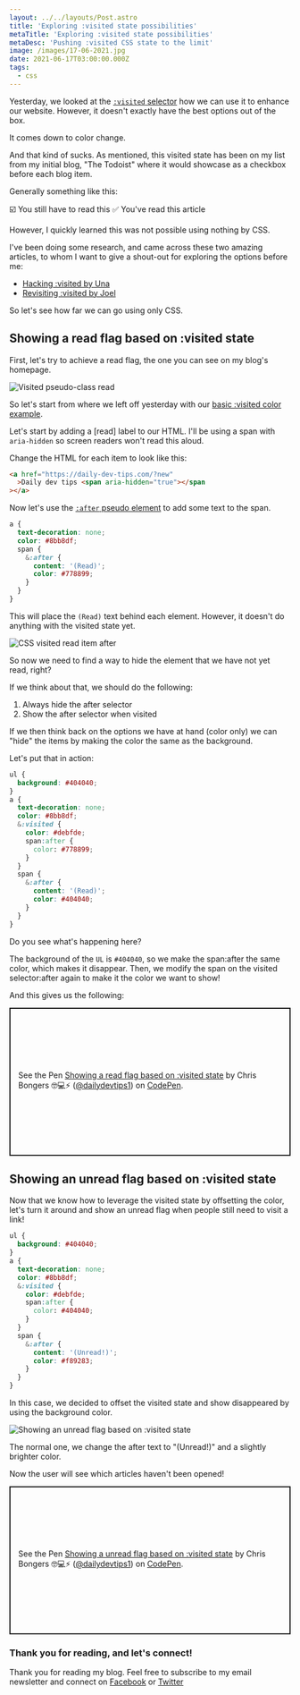 ```yaml
---
layout: ../../layouts/Post.astro
title: 'Exploring :visited state possibilities'
metaTitle: 'Exploring :visited state possibilities'
metaDesc: 'Pushing :visited CSS state to the limit'
image: /images/17-06-2021.jpg
date: 2021-06-17T03:00:00.000Z
tags:
  - css
---
```


Yesterday, we looked at the [`:visited` selector](https://daily-dev-tips.com/posts/css-visited-state-why-we-should-use-it/) how we can use it to enhance our website.
However, it doesn't exactly have the best options out of the box.

It comes down to color change.

And that kind of sucks.
As mentioned, this visited state has been on my list from my initial blog, "The Todoist" where it would showcase as a checkbox before each blog item.

Generally something like this:

☑️ You still have to read this
✅ You've read this article

However, I quickly learned this was not possible using nothing by CSS.

I've been doing some research, and came across these two amazing articles, to whom I want to give a shout-out for exploring the options before me:

- [Hacking :visited by Una](https://una.im/hacking-visited/)
- [Revisiting :visited by Joel](https://joelcalifa.com/blog/revisiting-visited/)

So let's see how far we can go using only CSS.

## Showing a read flag based on :visited state

First, let's try to achieve a read flag, the one you can see on my blog's homepage.

![Visited pseudo-class read](https://cdn.hashnode.com/res/hashnode/image/upload/v1623560454609/JPYpjN7jB.png)

So let's start from where we left off yesterday with our [basic :visited color example](https://daily-dev-tips.com/posts/css-visited-state-why-we-should-use-it/).

Let's start by adding a [read] label to our HTML. I'll be using a span with `aria-hidden` so screen readers won't read this aloud.

Change the HTML for each item to look like this:

```html
<a href="https://daily-dev-tips.com/?new"
  >Daily dev tips <span aria-hidden="true"></span
></a>
```

Now let's use the [`:after` pseudo element](https://daily-dev-tips.com/posts/css-pseudo-elements/#heading-after-pseudo-element) to add some text to the span.

```css
a {
  text-decoration: none;
  color: #8bb8df;
  span {
    &:after {
      content: '(Read)';
      color: #778899;
    }
  }
}
```

This will place the `(Read)` text behind each element. However, it doesn't do anything with the visited state yet.

![CSS visited read item after](https://cdn.hashnode.com/res/hashnode/image/upload/v1623561083057/HRP_FIg36.png)

So now we need to find a way to hide the element that we have not yet read, right?

If we think about that, we should do the following:

1. Always hide the after selector
2. Show the after selector when visited

If we then think back on the options we have at hand (color only) we can "hide" the items by making the color the same as the background.

Let's put that in action:

```css
ul {
  background: #404040;
}
a {
  text-decoration: none;
  color: #8bb8df;
  &:visited {
    color: #debfde;
    span:after {
      color: #778899;
    }
  }
  span {
    &:after {
      content: '(Read)';
      color: #404040;
    }
  }
}
```

Do you see what's happening here?

The background of the `UL` is `#404040`, so we make the span:after the same color, which makes it disappear.
Then, we modify the span on the visited selector:after again to make it the color we want to show!

And this gives us the following:

<p class="codepen" data-height="265" data-theme-id="dark" data-default-tab="css,result" data-user="dailydevtips1" data-slug-hash="MWpzYGm" style="height: 265px; box-sizing: border-box; display: flex; align-items: center; justify-content: center; border: 2px solid; margin: 1em 0; padding: 1em;" data-pen-title="Showing a read flag based on :visited state">
  <span>See the Pen <a href="https://codepen.io/dailydevtips1/pen/MWpzYGm">
  Showing a read flag based on :visited state</a> by Chris Bongers 🤓💻⚡️ (<a href="https://codepen.io/dailydevtips1">@dailydevtips1</a>)
  on <a href="https://codepen.io">CodePen</a>.</span>
</p>
<script async src="https://cpwebassets.codepen.io/assets/embed/ei.js"></script>

## Showing an unread flag based on :visited state

Now that we know how to leverage the visited state by offsetting the color, let's turn it around and show an unread flag when people still need to visit a link!

```css
ul {
  background: #404040;
}
a {
  text-decoration: none;
  color: #8bb8df;
  &:visited {
    color: #debfde;
    span:after {
      color: #404040;
    }
  }
  span {
    &:after {
      content: '(Unread!)';
      color: #f89283;
    }
  }
}
```

In this case, we decided to offset the visited state and show disappeared by using the background color.

![Showing an unread flag based on :visited state](https://cdn.hashnode.com/res/hashnode/image/upload/v1623561769085/ME-Pa3nNV.png)

The normal one, we change the after text to "(Unread!)" and a slightly brighter color.

Now the user will see which articles haven't been opened!

<p class="codepen" data-height="265" data-theme-id="dark" data-default-tab="css,result" data-user="dailydevtips1" data-slug-hash="rNyQaZp" style="height: 265px; box-sizing: border-box; display: flex; align-items: center; justify-content: center; border: 2px solid; margin: 1em 0; padding: 1em;" data-pen-title="Showing a unread flag based on :visited state">
  <span>See the Pen <a href="https://codepen.io/dailydevtips1/pen/rNyQaZp">
  Showing a unread flag based on :visited state</a> by Chris Bongers 🤓💻⚡️ (<a href="https://codepen.io/dailydevtips1">@dailydevtips1</a>)
  on <a href="https://codepen.io">CodePen</a>.</span>
</p>
<script async src="https://cpwebassets.codepen.io/assets/embed/ei.js"></script>

### Thank you for reading, and let's connect!

Thank you for reading my blog. Feel free to subscribe to my email newsletter and connect on [Facebook](https://www.facebook.com/DailyDevTipsBlog) or [Twitter](https://twitter.com/DailyDevTips1)
